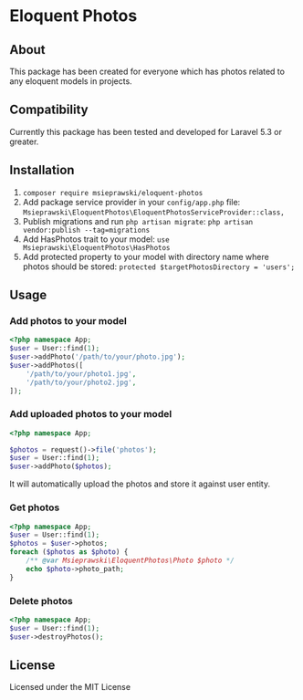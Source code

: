 # Eloquent Photos
## About
This package has been created for everyone which has photos related to any eloquent models in projects. 
 
## Compatibility
Currently this package has been tested and developed for Laravel 5.3 or greater.

## Installation
1. `composer require msieprawski/eloquent-photos`
2. Add package service provider in your `config/app.php` file:
    `Msieprawski\EloquentPhotos\EloquentPhotosServiceProvider::class,`
3. Publish migrations and run `php artisan migrate`:
    `php artisan vendor:publish --tag=migrations`
4. Add HasPhotos trait to your model:
    `use Msieprawski\EloquentPhotos\HasPhotos`
5. Add protected property to your model with directory name where photos should be stored:
    `protected $targetPhotosDirectory = 'users';`
    
## Usage
### Add photos to your model
```php
<?php namespace App;
$user = User::find(1);
$user->addPhoto('/path/to/your/photo.jpg');
$user->addPhotos([
    '/path/to/your/photo1.jpg',
    '/path/to/your/photo2.jpg',
]);
```

### Add uploaded photos to your model
```php
<?php namespace App;

$photos = request()->file('photos');
$user = User::find(1);
$user->addPhoto($photos);
```
It will automatically upload the photos and store it against user entity.

### Get photos
```php
<?php namespace App;
$user = User::find(1);
$photos = $user->photos;
foreach ($photos as $photo) {
    /** @var Msieprawski\EloquentPhotos\Photo $photo */
    echo $photo->photo_path;
}
```

### Delete photos
```php
<?php namespace App;
$user = User::find(1);
$user->destroyPhotos();
```

## License
Licensed under the MIT License